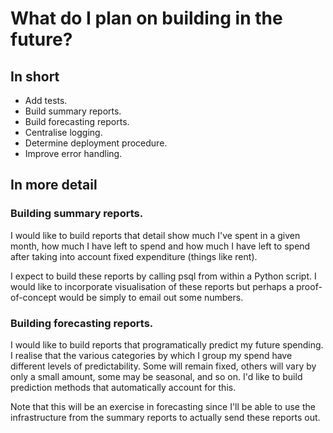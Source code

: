 # What do I plan on building in the future?

## In short

* Add tests.
* Build summary reports.
* Build forecasting reports.
* Centralise logging.
* Determine deployment procedure.
* Improve error handling.

## In more detail

### Building summary reports.

I would like to build reports that detail show much I've spent in a given month, how much I have left to spend and how much I have left to spend after taking into account fixed expenditure (things like rent).

I expect to build these reports by calling psql from within a Python script. I would like to incorporate visualisation of these reports but perhaps a proof-of-concept would be simply to email out some numbers.

### Building forecasting reports.

I would like to build reports that programatically predict my future spending. I realise that the various categories by which I group my spend have different levels of predictability. Some will remain fixed, others will vary by only a small amount, some may be seasonal, and so on. I'd like to build prediction methods that automatically account for this.

Note that this will be an exercise in forecasting since I'll be able to use the infrastructure from the summary reports to actually send these reports out.
